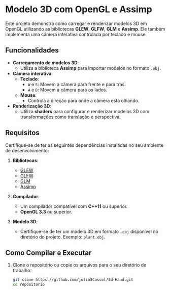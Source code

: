 # Modelo 3D com OpenGL e Assimp

Este projeto demonstra como carregar e renderizar modelos 3D em OpenGL utilizando as bibliotecas **GLEW**, **GLFW**, **GLM** e **Assimp**. Ele também implementa uma câmera interativa controlada por teclado e mouse.

## Funcionalidades

- **Carregamento de modelos 3D**:
  - Utiliza a biblioteca **Assimp** para importar modelos no formato `.obj`.
- **Câmera interativa**:
  - **Teclado**:
    - `W` e `S`: Movem a câmera para frente e para trás.
    - `A` e `D`: Movem a câmera para os lados.
  - **Mouse**:
    - Controla a direção para onde a câmera está olhando.
- **Renderização 3D**:
  - Utiliza **shaders** para configurar e renderizar modelos 3D com transformações como translação e perspectiva.

## Requisitos

Certifique-se de ter as seguintes dependências instaladas no seu ambiente de desenvolvimento:

1. **Bibliotecas**:
   - [GLEW](http://glew.sourceforge.net/)
   - [GLFW](https://www.glfw.org/)
   - [GLM](https://glm.g-truc.net/0.9.9/index.html)
   - [Assimp](https://github.com/assimp/assimp)

2. **Compilador**:
   - Um compilador compatível com **C++11** ou superior.
   - **OpenGL 3.3** ou superior.

3. **Modelo 3D**:
   - Certifique-se de ter um modelo 3D em formato `.obj` disponível no diretório do projeto. Exemplo: `plant.obj`.

## Como Compilar e Executar

1. Clone o repositório ou copie os arquivos para o seu diretório de trabalho:
   ```bash
   git clone https://github.com/julioSCassol/3d-Hand.git
   cd repositorio
   ```

